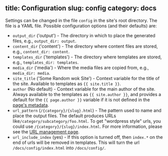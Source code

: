 title: Configuration
slug: config
category: docs
---
Settings can be changed in the file `config` in the site's root directory.
The file is a YAML file. Possible configuration options (and their defaults)
are:

- `output_dir` ('output') - The directory in which to place the generated
  files, e.g., `output_dir: output`.
- `content_dir` ('content') - The directory where content files are stored,
  e.g., `content_dir: content`.
- `templates_dir` ('templates') - The directory where templates are stored,
  e.g., `templates_dir: templates`.
- `media_dir` ('media') - Where the media files are copied from, e.g.,
  `media_dir: media`.
- `site_title` ('Some Random wok Site') - Context variable for the title of the
  site. Available to templates as `{{ site.title }}`.
- `author` (No default) - Context variable for the main author of the site.
  Always available to the templates as `{{ site.author }}`, and provides a
  default for the `{{ page.author }}` variable if it is not defined in the
  [page's metadata][content].
- `url_pattern` (`/{category}/{slug}.html`) - The pattern used to name and
  place the output files. The default produces URLs
  like`/category/subcategory/foo.html`. To get "wordpress style" urls, you
  could use `/{category}/{slug}/index.html`. For more information, please see
  the [URL management page][URLs].
- `url_include_index` (yes) - If this option is turned off, then `index.*` on
  the end of urls will be removed in templates. This will turn the url
  `/docs/config/index.html` into `/docs/config/`.

[content]: /docs/content/
[URLs]: /docs/urls/
